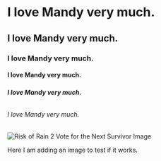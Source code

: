 # <h1> I love Mandy very much.

## <h2> I love Mandy very much.

### <h3> I love Mandy very much.

#### <h4> I love Mandy very much.

##### <h5> I love Mandy very much. 

###### <h6> I love Mandy very much. 

![Risk of Rain 2 Vote for the Next Survivor Image](https://mp1st.com/wp-content/uploads/2020/04/Next-Risk-of-Rain-2-Survivor.jpg)

Here I am adding an image to test if it works. 
